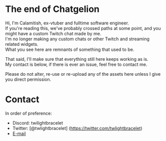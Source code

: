 # The end of Chatgelion

Hi, I'm Calamitish, ex-vtuber and fulltime software engineer.  
If you're reading this, we've probably crossed paths at some point, and you might have a custom Twitch chat made by me.  
I'm no longer making any custom chats or other Twitch and streaming related widgets.  
What you see here are remnants of something that used to be.

That said, I'll make sure that everything still here keeps working as is.  
My contact is below, if there is ever an issue, feel free to contact me.

Please do not alter, re-use or re-upload any of the assets here unless I give you direct permission.

# Contact

In order of preference:
- Discord: twilightbracelet
- Twitter: [@twlightbracelet] (https://twitter.com/twlightbracelet)
- [E-mail](mailto:calamitish@gmail.com)